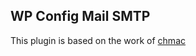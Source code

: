 WP Config Mail SMTP
---

This plugin is based on the work of [chmac](https://github.com/chmac/wp-mail-smtp)
